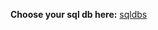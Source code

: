 **Choose your sql db here:** [sqldbs]

[sqldbs]: 'https://portal.azure.com/#@benleggeoutlook.onmicrosoft.com/resource/subscriptions/1f33ad6a-3e31-447b-940b-7ec4ac623735/resourceGroups/synapserg/providers/Microsoft.Sql/servers/benja/databases/synapssqlpool/queryEditor'